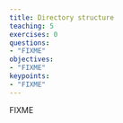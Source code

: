 ```yaml
---
title: Directory structure
teaching: 5
exercises: 0
questions:
- "FIXME"
objectives:
- "FIXME"
keypoints:
- "FIXME"
---
```


FIXME
